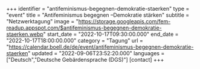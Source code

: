 +++
identifier = "antifeminismus-begegnen-demokratie-staerken"
type = "event"
title = "Antifeminismus begegnen –Demokratie stärken"
subtitle = "Netzwerktagung"
image = "https://storage.googleapis.com/fem-readup.appspot.com/$antifeminismus-begegnen-demokratie-staerken.webp"
start_date = "2022-10-17T09:30:00.000"
end_date = "2022-10-17T18:00:00.000"
category = "Tagung"
url = "https://calendar.boell.de/de/event/antifeminismus-begegnen-demokratie-staerken"
updated = "2022-09-06T23:52:20.000"
languages = ["Deutsch","Deutsche Gebärdensprache (DGS)"]
[contact]
+++